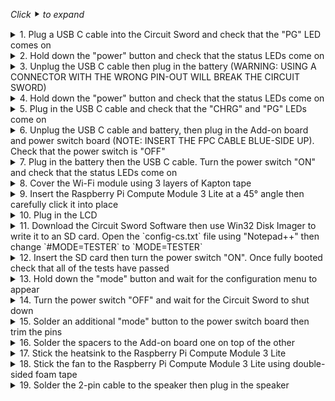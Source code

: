 _Click_ ⯈ _to expand_

<details>
<summary>1. Plug a USB C cable into the Circuit Sword and check that the "PG" LED comes on
</summary>
[[images/CS/1.jpg]]
</details>

<details>
<summary>2. Hold down the "power" button and check that the status LEDs come on
</summary>
[[images/CS/2.jpg]]
</details>

<details>
<summary>3. Unplug the USB C cable then plug in the battery (WARNING: USING A CONNECTOR WITH THE WRONG PIN-OUT WILL BREAK THE CIRCUIT SWORD)
</summary>
[[images/CS/3.jpg]]
</details>

<details>
<summary>4. Hold down the "power" button and check that the status LEDs come on
</summary>
[[images/CS/4.jpg]]
</details>

<details>
<summary>5. Plug in the USB C cable and check that the "CHRG" and "PG" LEDs come on
</summary>
[[images/CS/5.jpg]]
</details>

<details>
<summary>6. Unplug the USB C cable and battery, then plug in the Add-on board and power switch board (NOTE: INSERT THE FPC CABLE BLUE-SIDE UP). Check that the power switch is "OFF"
</summary>
[[images/CS/6.jpg]]
</details>

<details>
<summary>7. Plug in the battery then the USB C cable. Turn the power switch "ON" and check that the status LEDs come on
</summary>
[[images/CS/7.jpg]]
</details>

<details>
<summary>8. Cover the Wi-Fi module using 3 layers of Kapton tape
</summary>
[[images/CS/8.jpg]]
</details>

<details>
<summary>9. Insert the Raspberry Pi Compute Module 3 Lite at a 45° angle then carefully click it into place
</summary>
[[images/CS/9.jpg]]
</details>

<details>
<summary>10. Plug in the LCD
</summary>
[[images/CS/10.jpg]]
</details>

<details>
<summary>11. Download the Circuit Sword Software then use Win32 Disk Imager to write it to an SD card. Open the `config-cs.txt` file using "Notepad++" then change `#MODE=TESTER` to `MODE=TESTER`
</summary>

[__Circuit Sword Software__](https://github.com/kiteretro/Circuit-Sword/releases)

[[images/CS/11.jpg]]
</details>

<details>
<summary>12. Insert the SD card then turn the power switch "ON". Once fully booted check that all of the tests have passed
</summary>
[[images/CS/12.jpg]]
</details>

<details>
<summary>13. Hold down the "mode" button and wait for the configuration menu to appear
</summary>
[[images/CS/13.jpg]]
</details>

<details>
<summary>14. Turn the power switch "OFF" and wait for the Circuit Sword to shut down
</summary>
[[images/CS/14.jpg]]
</details>

<details>
<summary>15. Solder an additional "mode" button to the power switch board then trim the pins
</summary>
[[images/CS/15.jpg]]
</details>

<details>
<summary>16. Solder the spacers to the Add-on board one on top of the other
</summary>
[[images/CS/16.jpg]]
</details>

<details>
<summary>17. Stick the heatsink to the Raspberry Pi Compute Module 3 Lite
</summary>
[[images/CS/17.jpg]]
</details>

<details>
<summary>18. Stick the fan to the Raspberry Pi Compute Module 3 Lite using double-sided foam tape
</summary>
[[images/CS/18.jpg]]
</details>

<details>
<summary>19. Solder the 2-pin cable to the speaker then plug in the speaker
</summary>
[[images/CS/19.jpg]]
</details>